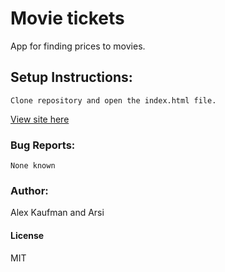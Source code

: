 # Movie tickets
App for finding prices to movies.
## Setup Instructions:
```
Clone repository and open the index.html file.
```

[View site here](http://htmlpreview.github.io/?https://github.com/alexkaufman06/theatre/blob/master/index.html)

### Bug Reports:
```
None known
```
### Author:
Alex Kaufman and Arsi
#### License
MIT
